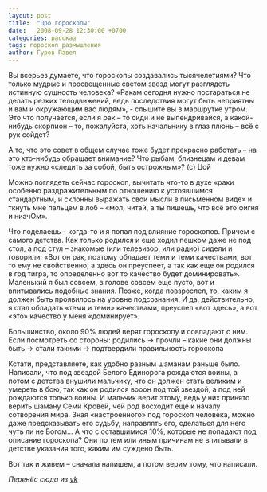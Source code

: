 ```yaml
---
layout: post
title:  "Про гороскопы"
date:   2008-09-28 12:30:00 +0700
categories: рассказ
tags: гороскоп размышления
author: Гуров Павел
---
```


Вы всерьез думаете, что гороскопы создавались тысячелетиями? Что только мудрые и просвещенные светом звезд могут разглядеть истинную сущность человека?
«Ракам сегодня нужно постараться не делать резких телодвижений, ведь последствия могут быть неприятны и вам и окружающим вас людям», - слышите вы в маршрутке утром. Это что получается, если я рак – то сиди и не выпендривайся, а какой-нибудь скорпион – то, пожалуйста, хоть начальнику в глаз плюнь – всё с рук сойдет?

А то, что это совет в общем случае тоже будет прекрасно работать – на это кто-нибудь обращает внимание? Что рыбам, близнецам и девам тоже нужно «следить за собой, быть острожным»? (с) Цой

Можно поглядеть сейчас гороскоп, вычитать что-то в духе «раки особенно раздражительным по отношению к устоявшимся стандартным, и склонны выражать свои мысли в письменном виде» и ткнуть мне пальцем в лоб – «мол, читай, а ты пишешь, что всё это фигня и ниачОм».

Что поделаешь – когда-то и я попал под влияние гороскопов. Причем с самого детства. Как только родился и еще ходил пешком даже не под стол, а под стул – знакомые (или телевизор, или радио) сидели и говорили: «Вот он рак, поэтому обладает теми и теми качествами, вот то ему не свойственно, а здесь он преуспеет, а так как еще он родился в год тигра, то определенно вот то качество будет доминировать». Маленький я был совсем, в голове совсем еще пусто, вот и впитывались подобные знания. Позже, когда повзрослел, то, каким я должен быть проявилось на уровне подсознания. И да, действительно, я стал обладать «теми и теми» качествами, преуспел «вот здесь», а вот «это» качество у меня «доминирует».

Большинство, около 90% людей верят гороскопу и совпадают с ним. Если посмотреть со стороны:
родились -> прочли – какие они должны быть -> стали такими -> подтвердили правильность гороскопа

Кстати, представляете, как удобно разным шаманам раньше было. Написали, что под звездой Белого Единорога рождаются воины, а потом с детства внушили мальчику, что он должен стать великим и умереть в бою, так как он родился вооон под той звездой, а под ней рождаются только воины. И мальчик верит этому, ведь у них принято верить шаману Семи Кровей, чей род восходит еще к началу сотворения мира. Зная «настроенного» под гороскоп человека, можно даже предсказывать его судьбу, направлять его, сделаться для него чуть ли не Богом… 
А что с оставшимися 10%, которые не попадают под описание гороскопа? Они по тем или иным причинам не впитывали в детстве указания того, каким им суждено быть.

Вот так и живем – сначала напишем, а потом верим тому, что написали.

*Перенёс сюда из [vk](https://vk.com/note5195606_7559214)*
